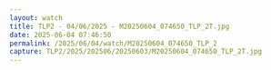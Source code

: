 ```yaml
---
layout: watch
title: TLP2 - 04/06/2025 - M20250604_074650_TLP_2T.jpg
date: 2025-06-04 07:46:50
permalink: /2025/06/04/watch/M20250604_074650_TLP_2
capture: TLP2/2025/202506/20250603/M20250604_074650_TLP_2T.jpg
---
```

